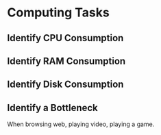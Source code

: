 # Computing Tasks

## Identify CPU Consumption

## Identify RAM Consumption

## Identify Disk Consumption

## Identify a Bottleneck

When browsing web, playing video, playing a game.
